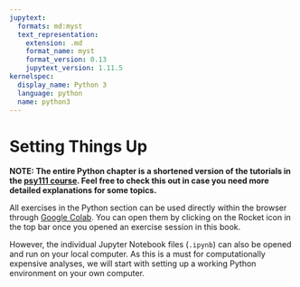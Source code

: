 ```yaml
---
jupytext:
  formats: md:myst
  text_representation:
    extension: .md
    format_name: myst
    format_version: 0.13
    jupytext_version: 1.11.5
kernelspec:
  display_name: Python 3
  language: python
  name: python3
---
```


# <i class="fa-brands fa-python"></i> Setting Things Up

**NOTE: The entire Python chapter is a shortened version of the tutorials in the [psy111 course](https://mibur1.github.io/psy111/). Feel free to check this out in case you need more detailed explanations for some topics.**

All exercises in the Python section can be used directly within the browser through [Google Colab](https://colab.research.google.com/). You can open them by clicking on the Rocket icon in the top bar once you opened an exercise session in this book. 

However, the individual Jupyter Notebook files (`.ipynb`) can also be opened and run on your local computer. As this is a must for computationally expensive analyses, we will start with setting up a working Python environment on your own computer.